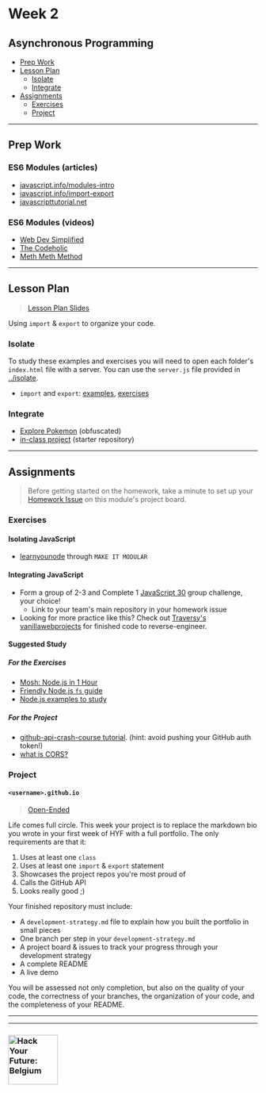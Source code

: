 # Week 2

## Asynchronous Programming

* [Prep Work](#prep-work)
* [Lesson Plan](#lesson-plan)
  * [Isolate](#isolate)
  * [Integrate](#integrate)
* [Assignments](#assignments)
  * [Exercises](#exercises)
  * [Project](#project)

---

## Prep Work

### ES6 Modules (articles)

* [javascript.info/modules-intro](https://javascript.info/modules-intro)
* [javascript.info/import-export](https://javascript.info/import-export)
* [javascripttutorial.net](https://www.javascripttutorial.net/es6/es6-modules/)

### ES6 Modules (videos)

* [Web Dev Simplified](https://www.youtube.com/watch?v=cRHQNNcYf6s)
* [The Codeholic](https://www.youtube.com/watch?v=ananPWEdfDA)
* [Meth Meth Method](https://www.youtube.com/watch?v=aWah7hLrSa8)

---

## Lesson Plan

> [Lesson Plan Slides](https://hackyourfuture.be/asynchronous-programming/week-2)

Using `import` & `export` to organize your code.

### Isolate

To study these examples and exercises you will need to open each folder's `index.html` file with a server.  You can use the `server.js` file provided in [../isolate](../isolate).

* `import` and `export`: [examples](../isolate/import-export-examples),  [exercises](../isolate/import-export-exercises)

### Integrate

* [Explore Pokemon](../integrate/explore-pokemon-obfuscated) (obfuscated)
* [in-class project](https://github.com/hackyourfuturebelgium/explore-pokemon) (starter repository)

---

## Assignments

> Before getting started on the homework, take a minute to set up your [Homework Issue](https://github.com/HackYourFutureBelgium/homework-submission#homework-issues) on this module's project board.

### Exercises

#### Isolating JavaScript

* [learnyounode](https://github.com/workshopper/learnyounode) through `MAKE IT MODULAR`

#### Integrating JavaScript

* Form a group of 2-3 and Complete 1 [JavaScript 30](https://github.com/hackyourfuturebelgium/javascript-30) group challenge, your choice!
  * Link to your team's main repository in your homework issue
* Looking for more practice like this?  Check out [Traversy's vanillawebprojects](https://github.com/bradtraversy/vanillawebprojects) for finished code to reverse-engineer.

#### Suggested Study

##### For the Exercises

* [Mosh: Node.js in 1 Hour](https://www.youtube.com/watch?v=TlB_eWDSMt4)
* [Friendly Node.js `fs` guide](https://areknawo.com/node-js-file-system-api-beginner-friendly-guide/)
* [Node.js examples to study](https://github.com/tertiarycourses/NodeJSTraining)

##### For the Project

* [github-api-crash-course tutorial](https://www.youtube.com/watch?v=5QlE6o-iYcE).  (hint: avoid pushing your GitHub auth token!)
* [what is CORS?](https://www.codecademy.com/articles/what-is-cors)

### Project

#### `<username>.github.io`

> [Open-Ended](https://github.com/HackYourFutureBelgium/homework-submission/#projects)

Life comes full circle.  This week your project is to replace the markdown bio you wrote in your first week of HYF with a full portfolio. The only requirements are that it:

1. Uses at least one `class`
1. Uses at least one `import` & `export` statement
1. Showcases the project repos you're most proud of
1. Calls the GitHub API
1. Looks really good ;)

Your finished repository must include:

* A `development-strategy.md` file to explain how you built the portfolio in small pieces
* One branch per step in your `development-strategy.md`
* A project board & issues to track your progress through your development strategy
* A complete README
* A live demo

You will be assessed not only completion, but also on the quality of your code, the correctness of your branches, the organization of your code, and the completeness of your README.


---
---

### <a href="https://hackyourfuture.be" target="_blank"><img src="https://user-images.githubusercontent.com/18554853/63941625-4c7c3d00-ca6c-11e9-9a76-8d5e3632fe70.jpg" width="100" height="100" alt="Hack Your Future: Belgium"></a>
